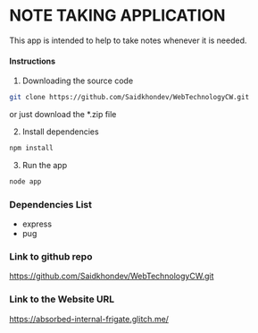 # NOTE TAKING APPLICATION

This app is intended to help to take notes whenever it is needed.

#### Instructions

1. Downloading the source code

```bash
git clone https://github.com/Saidkhondev/WebTechnologyCW.git
```

or just download the \*.zip file

2. Install dependencies

```bash
npm install
```

3. Run the app

```bash
node app
```

### Dependencies List

- express
- pug

### Link to github repo
https://github.com/Saidkhondev/WebTechnologyCW.git

### Link to the Website URL
https://absorbed-internal-frigate.glitch.me/